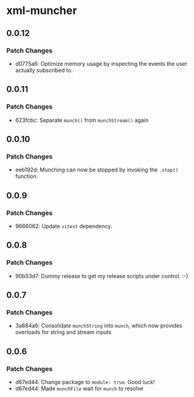 # xml-muncher

## 0.0.12

### Patch Changes

- d0775a6: Optimize memory usage by inspecting the events the user actually subscribed to.

## 0.0.11

### Patch Changes

- 623fcbc: Separate `munch()` from `munchStream()` again

## 0.0.10

### Patch Changes

- eeb192d: Munching can now be stopped by invoking the `.stop()` function.

## 0.0.9

### Patch Changes

- 9666062: Update `vitest` dependency.

## 0.0.8

### Patch Changes

- 90b53d7: Dummy release to get my release scripts under control. :-)

## 0.0.7

### Patch Changes

- 3a884a6: Consolidate `munchString` into `munch`, which now provides overloads for string and stream inputs

## 0.0.6

### Patch Changes

- d67ed44: Change package to `module: true`. Good luck!
- d67ed44: Made `munchFile` wait for `munch` to resolve
